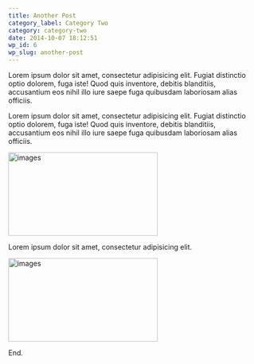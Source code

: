 ```yaml
---
title: Another Post
category_label: Category Two
category: category-two
date: 2014-10-07 18:12:51
wp_id: 6
wp_slug: another-post
---
```


Lorem ipsum dolor sit amet, consectetur adipisicing elit. Fugiat distinctio optio dolorem, fuga iste! Quod quis inventore, debitis blanditiis, accusantium eos nihil illo iure saepe fuga quibusdam laboriosam alias officiis.

Lorem ipsum dolor sit amet, consectetur adipisicing elit. Fugiat distinctio optio dolorem, fuga iste! Quod quis inventore, debitis blanditiis, accusantium eos nihil illo iure saepe fuga quibusdam laboriosam alias officiis.

<img title="Titile" src="/images/2014/10/images.jpeg" alt="images" width="300" height="168">

<a href="/images/2014/10/images.jpeg" alt="images" width="300" height="168" /></a>

Lorem ipsum dolor sit amet, consectetur adipisicing elit.

<a href="/images/2014/10/images.jpeg">
<img src="/images/2014/10/images.jpeg" alt="images" width="300" height="168" />
</a>

End.
